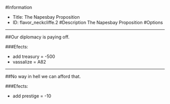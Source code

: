 #Information
 - Title: The Napesbay Proposition
 - ID: flavor_neckcliffe.2
#Description
The Napesbay Proposition
#Options

___
##Our diplomacy is paying off.

###Efects:<ul><li>add treasury = -500</li><li>vassalize = A82</li></ul>

___
##No way in hell we can afford that.

###Efects:<ul><li>add prestige = -10</li></ul>
